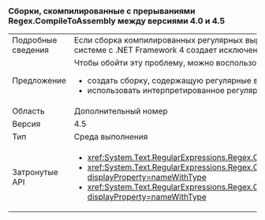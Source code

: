 ### <a name="assemblies-compiled-with-regexcompiletoassembly-breaks-between-40-and-45"></a>Сборки, скомпилированные с прерываниями Regex.CompileToAssembly между версиями 4.0 и 4.5

|   |   |
|---|---|
|Подробные сведения|Если сборка компилированных регулярных выражений создается с помощью .NET Framework 4.5, но предназначена для .NET Framework 4, попытка использовать одно из регулярных выражений в этой сборке в системе с .NET Framework 4 создает исключение.|
|Предложение|Чтобы обойти эту проблему, можно воспользоваться одним из следующих способов:<ul><li>создать сборку, содержащую регулярные выражения, с помощью .NET Framework 4;</li><li>использовать интерпретированное регулярное выражение.</li></ul>|
|Область|Дополнительный номер|
|Версия|4.5|
|Тип|Среда выполнения|
|Затронутые API|<ul><li><xref:System.Text.RegularExpressions.Regex.CompileToAssembly(System.Text.RegularExpressions.RegexCompilationInfo[],System.Reflection.AssemblyName)?displayProperty=nameWithType></li><li><xref:System.Text.RegularExpressions.Regex.CompileToAssembly(System.Text.RegularExpressions.RegexCompilationInfo[],System.Reflection.AssemblyName,System.Reflection.Emit.CustomAttributeBuilder[])?displayProperty=nameWithType></li><li><xref:System.Text.RegularExpressions.Regex.CompileToAssembly(System.Text.RegularExpressions.RegexCompilationInfo[],System.Reflection.AssemblyName,System.Reflection.Emit.CustomAttributeBuilder[],System.String)?displayProperty=nameWithType></li></ul>|

